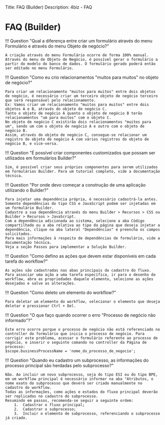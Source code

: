 Title: FAQ (Builder)
Description: 4biz - FAQ

# FAQ (Builder)

!!! Question "Qual a diferença entre criar um formulário através do menu Formulário e através do menu Objeto de negócio?"

	A criação através do menu Formulário ocorre de forma 100% manual. Através do menu de Objeto de Negócio, é possível gerar o formulário a partir do modelo do banco de dados. O formulário gerado poderá então ser editado no menu Formulário.
    

!!! Question "Como eu crio relacionamentos "muitos para muitos" no objeto de negócio?"
	
	Para criar um relacionamento "muitos para muitos" entre dois objetos de negócio, é necessário criar um terceiro objeto de negócio terceiro que será responsável pelo relacionamento.
	Ex: Vamos criar um relacionamento "muitos para muitos" entre dois objetos A e B, através do objeto de negócio C.
	Tanto o objeto de negócio A quanto o objeto de negócio B terão relacionamentos "um para muitos" com o objeto C.
	No objeto de negócio C existirão dois relacionamentos "muitos para um", sendo um com o objeto de negócio A e outro com o objeto de negócio B.
	Assim, através do objeto de negócio C, consegue-se relacionar um registro do objeto de negócio A com vários registros do objeto de negócio B, e vice-versa.


!!! Question "É possível criar componentes customizados que possam ser utilizados em formulários Builder?"

	Sim, é possível criar seus próprios componentes para serem utilizados em formulários Builder. Para um tutorial completo, vide a documentação técnica.
	

!!! Question "Por onde devo começar a construção de uma aplicação utilizando o Builder?"
	
	Para injetar uma dependência própria, é necessário cadastrá-la antes. Somente dependências do tipo CSS e JavaScript podem ser injetadas em um formulário Builder.
	Cadastre a sua dependência através do menu Builder > Recursos > CSS ou Builder > Recursos > JavaScript.
	Com a dependência adicionada ao sistema, selecione a aba Código compartilhado ou a aba relativa ao tipo da página que deseja injetar a dependência, clique na aba lateral "Dependências" e preencha os campos solicitados.
	Para mais informações à respeito de dependências de formulário, vide a documentação técnica.
	Veja a seção Passos para implementar a Solução Builder.


!!! Question "Como defino as ações que devem estar disponíveis em cada tarefa do workflow?"

	As ações são cadastradas nas abas principais do cadastro do fluxo. Para associar uma ação a uma tarefa específica, ir para o desenho do workflow, abra as propriedades daquele elemento, selecione as ações desejadas e salve as alterações.
	

!!! Question "Como deleto um elemento do workflow?"

	Para deletar um elemento do workflow, selecionar o elemento que deseja deletar e pressionar Ctrl + Del.
	

!!! Question "O que faço quando ocorrer o erro "Processo de negócio não informado"?"

	Este erro ocorre porque o processo de negócio não está referenciado no controller do formulário que inicia o processo de negócio. Para corrigir este problema, acessar o formulário referente ao processo de negócio, e inserir o seguinte comando no controller da Página de processo: 
	$scope.businessProcessName = 'nome_do_processo_de_negocio';

	

!!! Question "Quando eu cadastro um subprocesso, as informações do processo principal são herdadas pelo subprocesso?"

	Não. Ao incluir um novo subprocesso, seja do tipo ESI ou do tipo BPE, em um workflow principal é necessário informar na aba "Atributos, o nome exato do subprocesso que deverá ser criado manualmente no cadastro do workflow.
	Todas as informações, como ações e estados do fluxo principal deverão ser replicados no cadastro do subprocesso.
	Resumindo em passos, recomenda-se seguir a seguinte ordem:
		1.	Cadastrar o fluxo principal;
		2.	Cadastrar o subprocesso;
		3.	Incluir o elemento de subprocesso, referenciando o subprocesso já criado.

	 
